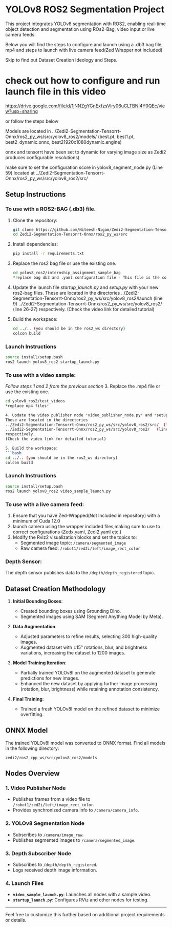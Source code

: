 
# YOLOv8 ROS2 Segmentation Project

This project integrates YOLOv8 segmentation with ROS2, enabling real-time object detection and segmentation using ROs2-Bag, video input or live camera feeds.

Below you will find the steps to configure and launch using a .db3 bag file, mp4 and steps to launch with live camera feed(Zed Wrapper not included)

Skip to find out Dataset Creation Ideology and Steps.

# check out how to configure and run launch file in this video
https://drive.google.com/file/d/1jNNZgYGnExfzsVlry06uCLTBNI4Y0QEc/view?usp=sharing

or follow the steps below

Models are located in ../Zedi2-Segmentation-Tensorrt-Onnx/ros2_py_ws/src/yolov8_ros2/models/
(best.pt, best1.pt, best2_dynamic.onnx, best21920x1080dynamic.engine)

onnx and tensorrt have been set to dynamic for varying image size as Zedi2 produces configurable resolutions)

make sure to set the configuration score in yolov8_segment_node.py (Line 59)
located at ../Zedi2-Segmentation-Tensorrt-Onnx/ros2_py_ws/src/yolov8_ros2/src/

## Setup Instructions
### To use with a ROS2-BAG (.db3) file.

1. Clone the repository:
   ```bash
   git clone https://github.com/Niteesh-Nigam/Zedi2-Segmentation-Tensorrt-Onnx.git
   cd Zedi2-Segmentation-Tensorrt-Onnx/ros2_py_ws/src
   ```

2. Install dependencies:
   ```bash
   pip install -r requirements.txt
   ```
3. Replace the ros2 bag file or use the existing one.
   ```bash
   cd yolov8_ros2/internship_assignment_sample_bag
   *replace bag db3 and .yaml configuration file - This file is the configuration file of your camera eg. Zedx or Zedi2 or the configurations from your last recording* 
   ```
4. Update the launch file *startup_launch.py* and *setup.py* with your new ros2-bag files.
   These are located in the directories
   ../Zedi2-Segmentation-Tensorrt-Onnx/ros2_py_ws/src/yolov8_ros2/launch   (line 9)
   ../Zedi2-Segmentation-Tensorrt-Onnx/ros2_py_ws/src/yolov8_ros2/   (line 26-27)
   respectively.
   (Check the video link for detailed tutorial)   

5. Build the workspace:
   ```bash
   cd ../.. (you should be in the ros2_ws directory)
   colcon build
   ```

### Launch Instructions
   ```bash
   source install/setup.bash
   ros2 launch yolov8_ros2 startup_launch.py 
   ```

### To use with a video sample:
*Follow steps 1 and 2 from the previous section*
3. Replace the .mp4 file or use the existing one.
   ```bash
   cd yolov8_ros2/test_videos
   *replace mp4 files*

4. Update the video publisher node *video_publisher_node.py* and *setup.py* with your new mp4 ve files.
   These are located in the directories
   ../Zedi2-Segmentation-Tensorrt-Onnx/ros2_py_ws/src/yolov8_ros2/src/  (line 21)
   ../Zedi2-Segmentation-Tensorrt-Onnx/ros2_py_ws/src/yolov8_ros2/   (line 16-17)
   respectively.
   (Check the video link for detailed tutorial)

5. Build the workspace:
   ```bash
   cd ../.. (you should be in the ros2_ws directory)
   colcon build
   ```
### Launch Instructions
   ```bash
   source install/setup.bash
   ros2 launch yolov8_ros2 video_sample_launch.py 
   ```

### To use with a live camera feed:

1. Ensure that you have Zed-Wrapped(Not Included in repository) with a minimum of Cuda 12.0
2. launch camera using the wrapper included files,making sure to use to correct configurations (Zedx.yaml, Zedi2.yaml etc.)
3. Modify the Rviz2 visualization blocks and set the topics to:
   - Segmented image topic: `/camera/segmented_image`
   - Raw camera feed: `/robot1/zed2i/left/image_rect_color`

### Depth Sensor:
The depth sensor publishes data to the `/depth/depth_registered` topic.

## Dataset Creation Methodology

1. **Initial Bounding Boxes**:
   - Created bounding boxes using Grounding Dino.
   - Segmented images using SAM (Segment Anything Model by Meta).

2. **Data Augmentation**:
   - Adjusted parameters to refine results, selecting 300 high-quality images.
   - Augmented dataset with ±15° rotations, blur, and brightness variations, increasing the dataset to 1200 images.

3. **Model Training Iteration**:
   - Partially trained YOLOv8l on the augmented dataset to generate predictions for new images.
   - Enhanced the new dataset by applying further image processing (rotation, blur, brightness) while retaining annotation consistency.

4. **Final Training**:
   - Trained a fresh YOLOv8l model on the refined dataset to minimize overfitting.

## ONNX Model
The trained YOLOv8l model was converted to ONNX format. Find all models in the following directory:
```
zedi2/ros2_cpp_ws/src/yolov8_ros2/models
```

## Nodes Overview

### 1. **Video Publisher Node**
- Publishes frames from a video file to `/robot1/zed2i/left/image_rect_color`.
- Provides synchronized camera info to `/camera/camera_info`.

### 2. **YOLOv8 Segmentation Node**
- Subscribes to `/camera/image_raw`.
- Publishes segmented images to `/camera/segmented_image`.

### 3. **Depth Subscriber Node**
- Subscribes to `/depth/depth_registered`.
- Logs received depth image information.

### 4. **Launch Files**
- **`video_sample_launch.py`**: Launches all nodes with a sample video.
- **`startup_launch.py`**: Configures RViz and other nodes for testing.

---

Feel free to customize this further based on additional project requirements or details.
